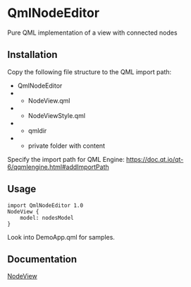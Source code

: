 # QmlNodeEditor
Pure QML implementation of a view with connected nodes

## Installation
Copy the following file structure to the QML import path:
* QmlNodeEditor
* * NodeView.qml
* * NodeViewStyle.qml
* * qmldir
* * private folder with content

Specify the import path for QML Engine: https://doc.qt.io/qt-6/qqmlengine.html#addImportPath

## Usage
```
import QmlNodeEditor 1.0
NodeView {
    model: nodesModel
}
```
Look into DemoApp.qml for samples.

## Documentation
[NodeView](docs/html/db/da9/class_node_view.html)